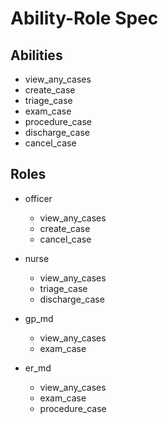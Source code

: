 # Ability-Role Spec

## Abilities
* view_any_cases
* create_case
* triage_case
* exam_case
* procedure_case
* discharge_case
* cancel_case

## Roles
* officer
    - view_any_cases
    - create_case
    - cancel_case

* nurse
    - view_any_cases
    - triage_case
    - discharge_case

* gp_md
    - view_any_cases
    - exam_case

* er_md
    - view_any_cases
    - exam_case
    - procedure_case
